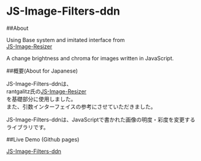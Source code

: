 JS-Image-Filters-ddn
====================

##About

Using Base system and imitated interface from  
[JS-Image-Resizer][]  
  
A change brightness and chroma for images written in JavaScript.  
  
  
##概要(About for Japanese)

JS-Image-Filters-ddnは、  
rantgalitz氏の[JS-Image-Resizer][]  
を基礎部分に使用しました。  
また、引数インターフェイスの参考にさせていただきました。  

JS-Image-Filters-ddnは、JavaScriptで書かれた画像の明度・彩度を変更するライブラリです。  

##Live Demo (Github pages)

[JS-Image-Filters-ddn][]  


[JS-Image-Resizer]: https://github.com/grantgalitz/JS-Image-Resizer
[JS-Image-Filters-ddn]: http://michinarinukazawa.github.io/JS-Image-Filters-ddn/
